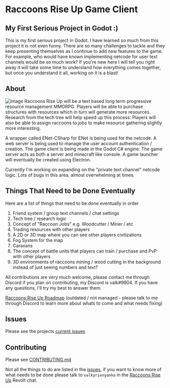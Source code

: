 # Raccoons Rise Up Game Client
## My First Serious Project in Godot :)
This is my first serious project in Godot. I have learned so much from this project it is not even funny. There are so many challenges to tackle and they keep presenting themselves as I continue to add new features to the game. For example, who would have known implementing netcode for user text channels would be so much work? If you're new here I will tell you right away it will take some time to understand how everything comes together, but once you understand it all, working on it is a blast!

## About
![image](https://user-images.githubusercontent.com/6277739/147399688-057c43de-7538-42a0-8703-b84c119e649d.png)
Raccoons Rise Up will be a text based long term progressive resource management MMORPG. Players will be able to purchase structures with resources which in turn will generate more resources. Research from the tech tree will help speed up this process. Players will also be able to assign raccoons to jobs to make resource gathering slightly more interesting.

A wrapper called ENet-CSharp for ENet is being used for the netcode. A web server is being used to manage the user account authentication / creation. The game client is being made in the Godot C# engine. The game server acts as both a server and minecraft like console. A game launcher will eventually be created using Electron.

Currently I'm working on expanding on the "private text channel" netcode logic. Lots of bugs in this area, almost overwhelming at times.

## Things That Need to be Done Eventually
Here are a list of things that need to be done eventually in order
1. Friend system / group text channels / chat settings
2. Tech tree / research logic
3. Concept of "Raccoon Jobs" e.g. Woodcutter / Miner / etc
4. Trading resources with other players
5. A 2D or 3D map where you can see other players civilizations
6. Fog System for the map
7. Caravans
8. The concept of battle units that players can train / purchase and PvP with other players
9. 3D environments of raccoons mining / wood cutting in the background instead of just seeing numbers and text?

All contributions are very much welcome, please contact me through Discord if you plan on contributing, my Discord is valk#9904. If you have any questions, I'll try my best to answer them.

[Raccoons Rise Up Roadmap](https://trello.com/b/XkhJxR2x/raccoons-rise-up) (outdated / not managed - please talk to me through Discord to learn more about whats to come and what needs fixing)

## Issues
Please see the projects [current issues](https://github.com/Kittens-Rise-Up/client-godot/issues)

## Contributing
Please see [CONTRIBUTING.md](https://github.com/Raccoons-Rise-Up/client-godot/blob/main/.github/CONTRIBUTING.md)

Not all the things to do are listed in the [issues](https://github.com/Raccoons-Rise-Up/client-godot/issues), if you want to know more of what needs to be done please talk to `valkyrienyanko` in the [Raccoons Rise Up](https://app.revolt.chat/invite/jHXEbbfq) Revolt chat.
